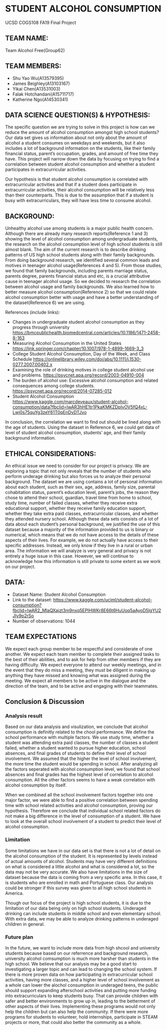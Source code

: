 # STUDENT ALCOHOL CONSUMPTION

UCSD COGS108 FA19 Final Project

## TEAM NAME: 

Team Alcohol Free(Group62)

## TEAM MEMBERS: 

* Shu Yao Wu(A13579395) 
* James Beighley(A13103167) 
* Yikai Chen(A13531003)
* Falak Hotchandani(A15711717) 
* Katherine Ngo(A14530341)

## DATA SCIENCE QUESTION(S) & HYPOTHESIS: 

The specific question we are trying to solve in this project is how can we reduce the amount of alcohol consumption amongst high school students? Our data set gives us information about not only about the amount of alcohol a student consumes on weekdays and weekends, but it also includes a lot of background information on the students, like their family financial status, parent’s occupation, grades, and amount of free time they have. This project will narrow down the data by focusing on trying to find a correlation between student alcohol consumption and whether a student participates in extracurricular activities. 

Our hypothesis is that student alcohol consumption is correlated with extracurricular activities and that if a student does participate in extracurricular activities, their alcohol consumption will be relatively less than their counterparts. This is due to the assumption that if a student is busy with extracurriculars, they will have less time to consume alcohol.

## BACKGROUND:

Unhealthy alcohol use among students is a major public health concern. Although there are already many research reports(Reference 1 and 3) showing the level of alcohol consumption among undergraduate students, the research on the alcohol consumption level of high school students is still almost blank. The aim of the current research is to describe drinking patterns of US high school students along with their family backgrounds. From doing background research, we identified several common leads and motives in teenager alcohol usage(References 4 and 5). From those studies, we found that family backgrounds, including parents marriage status, parents degree, parents financial status and etc, is a crucial attributive cause in teenager alcohol usage. So we decided to research the correlation between alcohol usage and family backgrounds. We also learned how to better measure alcohol consumption(Reference 2) so that we could relate alcohol consumption better with usage and have a better understanding of the dataset(Reference 6) we are using. 

References (include links):
* Changes in undergraduate student alcohol consumption as they progress through university https://bmcpublichealth.biomedcentral.com/articles/10.1186/1471-2458-8-163
* Measuring Alcohol Consumption in the United States https://link.springer.com/chapter/10.1007/978-1-4899-1669-3_3
* College Student Alcohol Consumption, Day of the Week, and Class Schedule https://onlinelibrary.wiley.com/doi/abs/10.1111/j.1530-0277.2007.00402.x
* Examining the role of drinking motives in college student alcohol use and problems. https://psycnet.apa.org/record/2003-04910-004
* The burden of alcohol use: Excessive alcohol consumption and related consequences among college students. https://psycnet.apa.org/record/2014-07285-012
* Student Alcohol Consumption https://www.kaggle.com/marcdeveaux/student-alcohol-consumption/data?fbclid=IwAR3hHE1tr1PkaKMKZDplvOV5fQ4xL-Lwj0s75quYg3zeY61T0qEnDvDTJvo

In conclusion, the correlation we want to find out should be lined along with the age of students. Using the dataset in Reference 6, we could get data of level of student alcohol consumption, students’ age, and their family background information.


## ETHICAL CONSIDERATIONS: 
An ethical issue we need to consider for our project is privacy. We are exploring a topic that not only reveals that the number of students who perform underage drinking but also forces us to analyze their personal background. The dataset we are using contains a lot of personal information about each student, such as their sex, age, address, family size, parental cohabitation status, parent’s education level, parent’s jobs, the reason they chose to attend their school, guardian, travel time from home to school, study time, number of failed classes, whether they receive extra educational support, whether they receive family education support, whether they take extra paid classes, extracurricular classes, and whether they attended nursery school. Although these data sets consists of a lot of data about each student’s personal background, we justified the use of this dataset because a majority of the information provided to us is binary or numerical, which means that we do not have access to the details of these aspects of their lives. For example, we do not actually have access to their specific addresses. Instead, we only know if they live in a rural or urban area. The information we will analyze is very general and privacy is not entirely a huge issue in this case. However, we will continue to acknowledge how this information is still private to some extent as we work on our project.


## DATA: 
* Dataset Name: Student Alcohol Consumption
* Link to the dataset: https://www.kaggle.com/uciml/student-alcohol-consumption?fbclid=IwAR2_MlaQXajzt3m9nxq5EPlHWKr8E66t6HuUoq5aAyoD5lgYU2JIy9p2rSo
* Number of observations: 1044


## TEAM EXPECTATIONS 
We expect each group member to be respectful and considerate of one another. We expect each team member to complete their assigned tasks to the best of their abilities, and to ask for help from other members if they are having difficulty. We expect everyone to attend our weekly meetings, and in the event that they do miss a meeting, they must be diligent in making up anything they have missed and knowing what was assigned during the meeting. We expect all members to be active in the dialogue and the direction of the team, and to be active and engaging with their teammates.
		

## Conclusion & Discussion
### Analysis result
Based on our data analysis and visulization, we conclude that alcohol consumption is definitly related to the chool performance. We define the school performance with multiple factors. We use study time, whether a student was attending extra paid classes, the number of classes a student failed, whether a student wanted to pursue higher education, school absences, and final grades of students to define their level of school involvement. We assumed that the higher the level of school involvement, the more time the student would be spending in school. After analyzing all the factors seperated with alcohol consumption level, we found that school absences and final grades has the highest level of correlation to alcohol consumption. All the other factors seems to have a weak correlation with alcohol consumption by itself.

When we combined all the school involvement factors together into one major factor, we were able to find a positive correlation between spending time with school related activities and alcohol consumption, proving our hypothesis. Therefore we conclude that individual school related factors do not make a big difference in the level of consumption of a student. We have to look at the overall school involvement of a student to predict their level of alcohol consumption.

### Limitation
Some limitations we have in our data set is that there is not a lot of detail on the alcohol consumption of the student. It is represented by levels instead of actual amounts of alcohol. Students may have very different definitions on what is considered a little alcohol and what is considered a lot, so the data may not be very accurate. We also have limitations in the size of dataset because the data is coming from a very specific area. In this case, it is students who are enrolled in math and Portuguese class. Our analysis could be stronger if this survey was given to all high school students in America.

Though our focus of the project is high school students, it is due to the limitation of our data being only on high school students. Underaged drinking can include students in middle school and even elementary school. With extra data, we may be able to analyze drinking patterns in underaged children in general.

### Future plan
In the future, we want to include more data from high shcool and university students because based on our referrence and background research, university alcohol comsumption is much more harsher than students in the high school. We believe that our analysis may be a good start to investigating a larger topic and can lead to changing the school system. If there is more proven data on how participating in extracurricular school activities, having more classes, and a higher level of school involvement as a whole can lower the alochol consumption in underaged teens, the public should support expanding afterschool activities and putting more funding into extracurriculars to keep students busy. That can provide children with safer and better environments to grow up in, leading to the betterment of other aspects of their lives. Implementing these programs would not only help the children but can also help the community. If there were more programs for students to volunteer, hold internships, participate in STEAM projects or more, that could also better the community as a whole.
